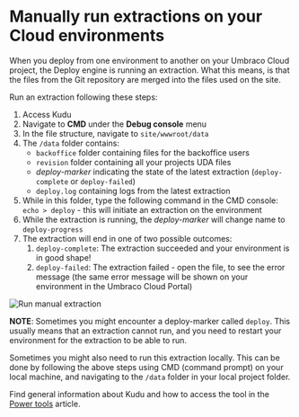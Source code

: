 # Manually run extractions on your Cloud environments

When you deploy from one environment to another on your Umbraco Cloud project, the Deploy engine is running an extraction. What this means, is that the files from the Git repository are merged into the files used on the site.

Run an extraction following these steps:

1. Access Kudu
2. Navigate to **CMD** under the **Debug console** menu
3. In the file structure, navigate to `site/wwwroot/data`
4. The `/data` folder contains:
    * `backoffice` folder containing files for the backoffice users
    * `revision` folder containing all your projects UDA files
    * *deploy-marker* indicating the state of the latest extraction (`deploy-complete` or `deploy-failed`)
    * `deploy.log` containing logs from the latest extraction
5. While in this folder, type the following command in the CMD console: `echo > deploy` - this will initiate an extraction on the environment
6. While the extraction is running, the *deploy-marker* will change name to `deploy-progress`
7. The extraction will end in one of two possible outcomes:
    1. `deploy-complete`: The extraction succeeded and your environment is in good shape!
    2. `deploy-failed`: The extraction failed - open the file, to see the error message (the same error message will be shown on your environment in the Umbraco Cloud Portal)

![Run manual extraction](images/manual-extraction.gif)

**NOTE**: Sometimes you might encounter a deploy-marker called `deploy`. This usually means that an extraction cannot run, and you need to restart your environment for the extraction to be able to run.

Sometimes you might also need to run this extraction locally. This can be done by following the above steps using CMD (command prompt) on your local machine, and navigating to the `/data` folder in your local project folder.

Find general information about Kudu and how to access the tool in the [Power tools](../) article.